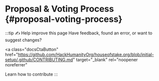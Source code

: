 # Proposal & Voting Process {#proposal-voting-process}

:::tip ✍️ Help improve this page
Have feedback, found an error, or want to suggest changes?

<a
  class="docsCtaButton"
  href="https://github.com/HackHumanityOrg/houseofstake.org/blob/initial-setup/.github/CONTRIBUTING.md"
  target="_blank"
  rel="noopener noreferrer"
>
Learn how to contribute
</a>
:::
